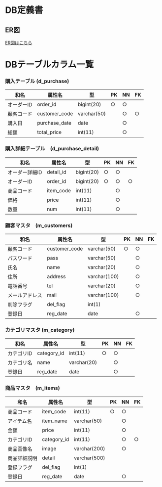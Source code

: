 # DB定義書
## ER図
[ER図はこちら](https://github.com/Aso2001025/2021-sys-design/blob/main/sample/md/ER.md "ER図はこちら")

# DBテーブルカラム一覧
### 購入テーブル (d_purchase)
|和名|属性名|型|PK|NN|FK|
|---|-----|-|--|--|--|
|オーダーID|order_id|bigint(20)|○|○||
|顧客コード|customer_code|varchar(50)||○|○|
|購入日|purchase_date|date||○||
|総額|total_price|int(11)||○||

### 購入詳細テーブル　(d_purchase_detail)
|和名|属性名|型|PK|NN|FK|
|---|-----|-|--|--|--|
|オーダー詳細ID|detail_id|bigint(20)|○|○||
|オーダーID|order_id|bigint(20)|○|○|○|
|商品コード|item_code|int(11)||○||
|価格|price|int(11)||○||
|数量|num|int(11)||○||

### 顧客マスタ　(m_customers)
|和名|属性名|型|PK|NN|FK|
|---|-----|-|--|--|--|
|顧客コード|customer_code|varchar(50)|○|○||
|パスワード|pass|varchar(50)||○||
|氏名|name|varchar(20)||○||
|住所|address|varchar(100)||○||
|電話番号|tel|varchar(20)||○||
|メールアドレス|mail|varchar(100)||○||
|削除フラグ|del_flag|int(1)||||
|登録日|reg_date|date||○||

### カテゴリマスタ (m_category)
|和名|属性名|型|PK|NN|FK|
|---|-----|-|--|--|--|
|カテゴリID|category_id|int(11)|○|○||
|カテゴリ名|name|varchar(20)||○||
|登録日|reg_date|date||○||

### 商品マスタ　(m_items)
|和名|属性名|型|PK|NN|FK|
|---|-----|-|--|--|--|
|商品コード|item_code|int(11)|○|○||
|アイテム名|item_name|varchar(50)||○||
|金額|price|int(11)||○||
|カテゴリID|category_id|int(11)||○|○|
|商品画像名|image|varchar(200)||○||
|商品詳細説明|detail|varchar(500)||||
|登録フラグ|del_flag|int(1)||||
|登録日|reg_date|date||○||
